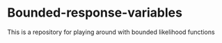 # Bounded-response-variables
This is a repository for playing around with bounded likelihood functions
